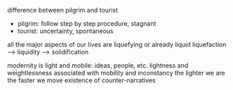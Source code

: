 difference between pilgrim and tourist
* pilgrim: follow step by step procedure, stagnant
* tourist: uncertainty, spontaneous

all the major aspects of our lives are liquefying or already liquid
liquefaction --> liquidity --> solidification

modernity is light and mobile: ideas, people, etc.
lightness and weightlessness associated with mobility and inconstancy
the lighter we are the faster we move
existence of counter-narratives